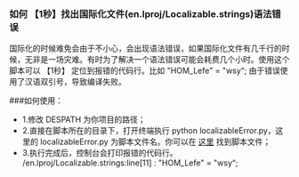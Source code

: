 ### 如何 【1秒】找出国际化文件(en.lproj/Localizable.strings)语法错误
国际化的时候难免会由于不小心，会出现语法错误，如果国际化文件有几千行的时候，无非是一场灾难。有时为了解决一个语法错误可能会耗费几个小时。使用这个脚本可以 【1秒】 定位到报错的代码行。比如 "HOM_Lefe" = "wsy“; 由于错误使用了汉语双引号，导致编译失败。

###如何使用：

- 1.修改 DESPATH 为你项目的路径；
- 2.直接在脚本所在的目录下，打开终端执行 python localizableError.py，这里的 localizableError.py 为脚本文件名。你可以在 [这里](https://github.com/lefex/TCZLocalizableTool/blob/master/LocalToos/localizableError.py) 找到脚本文件；
- 3.执行完成后，控制台会打印报错的代码行。
/en.lproj/Localizable.strings:line[11] : "HOM_Lefe" = "wsy“;

